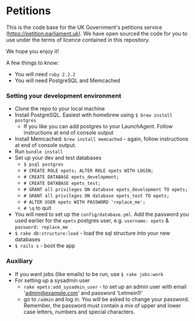 Petitions
===========

This is the code base for the UK Government's petitions service (https://petition.parliament.uk).
We have open sourced the code for you to use under the terms of licence contained in this repository.

We hope you enjoy it!

A few things to know:

* You will need `ruby 2.2.2`
* You will need PostgreSQL and Memcached

### Setting your development environment

* Clone the repo to your local machine
* Install PostgreSQL. Easiest with homebrew using `$ brew install postgres`
	* If you like you can add postgres to your LaunchAgent. Follow instructions at end of console output
* Install Memcached: `brew install memcached` - again, follow instructions at end of console output.
* Run `bundle install`
* Set up your dev and test databases
	* `$ psql postgres`
	* `# CREATE ROLE epets; ALTER ROLE epets WITH LOGIN;`
	* `# CREATE DATABASE epets_development;`
	* `# CREATE DATABASE epets_test;`
	* `# GRANT all privileges ON database epets_development TO epets;`
	* `# GRANT all privileges ON database epets_test TO epets;`
	* `# ALTER USER epets WITH PASSWORD 'replace_me';`
	* `# \q` to quit
* You will need to set up the `config/database.yml`. Add the password you used earlier for the `epets` postgres user, e.g. `username: epets` & `password: replace_me`
* `$ rake db:structure:load` - load the sql structure into your new databases
* `$ rails s` - boot the app

### Auxiliary

* If you want jobs (like emails) to be run, use `$ rake jobs:work`
* For setting up a sysadmin user
	* `rake epets:add_sysadmin_user` - to set up an admin user with email 'admin@example.com' and password 'Letmein1!'
	* go to `/admin` and log in. You will be asked to change your password. Remember, the password must contain a mix of upper and lower case letters, numbers and special characters.
